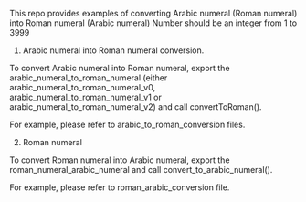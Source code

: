 This repo provides examples of converting Arabic numeral (Roman numeral) into Roman numeral (Arabic numeral)
Number should be an integer from 1 to 3999

1) Arabic numeral into Roman numeral conversion.

To convert Arabic numeral into Roman numeral, export the arabic_numeral_to_roman_numeral
(either arabic_numeral_to_roman_numeral_v0, arabic_numeral_to_roman_numeral_v1 or
arabic_numeral_to_roman_numeral_v2) and call convertToRoman().

For example, please refer to arabic_to_roman_conversion files.

2) Roman numeral

To convert Roman numeral into Arabic numeral, export the roman_numeral_arabic_numeral
 and call convert_to_arabic_numeral().

For example, please refer to roman_arabic_conversion file.
